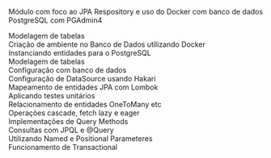 Módulo com foco ao JPA Respository e uso do Docker com banco de dados PostgreSQL com PGAdmin4

<div>Modelagem de tabelas</div>
<div>Criação de ambiente no Banco de Dados utilizando Docker</div>
<div>Instanciando entidades para o PostgreSQL</div>
<div>Modelagem de tabelas</div>
<div>Configuração com banco de dados</div>
<div>Configuração de DataSource usando Hakari</div>
<div>Mapeamento de entidades JPA com Lombok</div>
<div>Aplicando testes unitários</div>
<div>Relacionamento de entidades OneToMany etc</div>
<div>Operações cascade, fetch lazy e eager</div>
<div>Implementações de Query Methods</div>
<div>Consultas com JPQL e @Query</div>
<div>Utilizando Named e Positional Parameteres</div>
<div>Funcionamento de Transactional</div>
